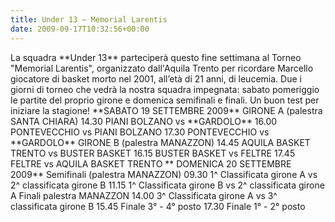```yaml
---
title: Under 13 – Memorial Larentis
date: 2009-09-17T10:32:56+00:00
---
```

La squadra \*\*Under 13\*\* parteciperà questo fine settimana al Torneo "Memorial Larentis", organizzato dall'Aquila Trento per ricordare Marcello giocatore di basket morto nel 2001, all’età di 21 anni, di leucemia. Due i giorni di torneo che vedrà la nostra squadra impegnata: sabato pomeriggio le partite del proprio girone e domenica semifinali e finali. Un buon test per iniziare la stagione! \*\*SABATO 19 SETTEMBRE 2009\*\* GIRONE A (palestra SANTA CHIARA) 14.30 PIANI BOLZANO vs \*\*GARDOLO\*\* 16.00 PONTEVECCHIO vs PIANI BOLZANO 17.30 PONTEVECCHIO vs \*\*GARDOLO\*\* GIRONE B (palestra MANAZZON) 14.45 AQUILA BASKET TRENTO vs BUSTER BASKET 16.15 BUSTER BASKET vs FELTRE 17.45 FELTRE vs AQUILA BASKET TRENTO \*\* DOMENICA 20 SETTEMBRE 2009\*\* Semifinali (palestra MANAZZON) 09.30 1^ Classificata girone A vs 2^ classificata girone B 11.15 1^ Classificata girone B vs 2^ classificata girone A Finali palestra MANAZZON 14.00 3^ Classificata girone A vs 3^ classificata girone B 15.45 Finale 3° - 4° posto 17.30 Finale 1° - 2° posto